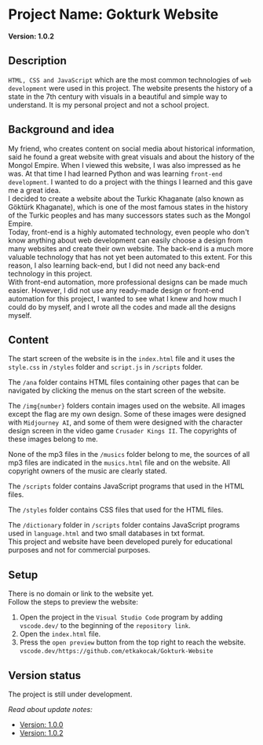 # Project Name: Gokturk Website
**Version: 1.0.2**  

## Description
``HTML, CSS and JavaScript`` which are the most common technologies of ``web development`` were used  in this project. The website presents the history of a state in the 7th century with visuals in a beautiful and simple way to understand. It is my personal project and not a school project.  

## Background and idea
My friend, who creates content on social media about historical information, said he found a great website with great visuals and about the history of the Mongol Empire. When I viewed this website, I was also impressed as he was. At that time I had learned Python and was learning ``front-end development``. I wanted to do a project with the things I learned and this gave me a great idea.  
I decided to create a website about the Turkic Khaganate (also known as Göktürk  Khaganate), which is one of the most famous states in the history of the Turkic peoples and has many successors states such as the Mongol Empire.  
Today, front-end is a highly automated technology, even people who don't know anything about web development can easily choose a design from many websites and create their own website. The back-end is a much more valuable technology that has not yet been automated to this extent. For this reason, I also learning back-end, but I did not need any back-end technology in this project.  
With front-end automation, more professional designs can be made much easier. However, I did not use any ready-made design or front-end automation for this project, I wanted to see what I knew and how much I could do by myself, and I wrote all the codes and made all the designs myself.  

## Content
The start screen of the website is in the ``index.html`` file and it uses the ``style.css`` in ``/styles`` folder and ``script.js`` in ``/scripts`` folder.  

The ``/ana`` folder contains HTML files containing other pages that can be navigated by clicking the menus on the start screen of the website.  

The ``/img{number}`` folders contain images used on the website. All images except the flag are my own design. Some of these images were designed with ``Midjourney AI``, and some of them were designed with the character design screen in the video game ``Crusader Kings II``. The copyrights of these images belong to me.  

None of the mp3 files in the ``/musics`` folder belong to me, the sources of all mp3 files are indicated in the ``musics.html`` file and on the website. All copyright owners of the music are clearly stated.  

The ``/scripts`` folder contains JavaScript programs that used in the HTML files.  

The ``/styles`` folder contains CSS files that used for the HTML files.  

The ``/dictionary`` folder in ``/scripts`` folder contains JavaScript programs used in ``language.html`` and two small databases in txt format.  
This project and website have been developed purely for educational purposes and not for commercial purposes.  

## Setup
There is no domain or link to the website yet.  
Follow the steps to preview the website:  
1. Open the project in the ``Visual Studio Code`` program by adding ``vscode.dev/`` to the beginning of the ``repository link``.  
2. Open the ``index.html`` file.  
3. Press the ``open preview`` button from the top right to reach the website.  
``vscode.dev/https://github.com/etkakocak/Gokturk-Website``

## Version status
The project is still under development.  

*Read about update notes:*
* [Version: 1.0.0](/updates/v1-0-0.md)  
* [Version: 1.0.2](/updates/v1-0-2.md)  